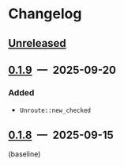 # Changelog

## [Unreleased]

## [0.1.9] — 2025-09-20

### Added

- `Unroute::new_checked`

## [0.1.8] — 2025-09-15

(baseline)

[unreleased]: https://github.com/parrrate/ruchei/compare/ruchei-route/0.1.9...HEAD
[0.1.9]: https://github.com/parrrate/ruchei/compare/ruchei-route/0.1.8...ruchei-route/0.1.9
[0.1.8]: https://github.com/parrrate/ruchei/releases/tag/ruchei-route/0.1.8
